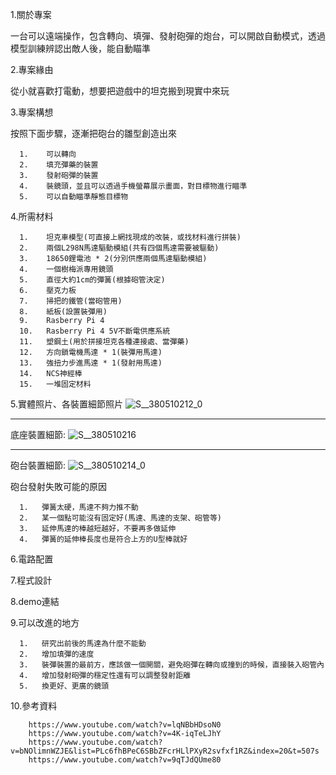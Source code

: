 1.關於專案

一台可以遠端操作，包含轉向、填彈、發射砲彈的炮台，可以開啟自動模式，透過模型訓練辨認出敵人後，能自動瞄準

2.專案緣由

從小就喜歡打電動，想要把遊戲中的坦克搬到現實中來玩

3.專案構想

按照下面步驟，逐漸把砲台的雛型創造出來

      1.	可以轉向
      2.	填充彈藥的裝置
      3.	發射砲彈的裝置
      4.	裝鏡頭，並且可以透過手機螢幕展示畫面，對目標物進行瞄準
      5.	可以自動瞄準靜態目標物

4.所需材料

      1.	坦克車模型(可直接上網找現成的改裝，或找材料進行拼裝)
      2.	兩個L298N馬達驅動模組(共有四個馬達需要被驅動)
      3.	18650鋰電池 * 2(分別供應兩個馬達驅動模組)
      4.	一個樹梅派專用鏡頭
      5.	直徑大約1cm的彈簧(根據砲管決定)
      6.	壓克力板
      7.	掃把的鐵管(當砲管用)
      8.	紙板(設置裝彈用)
      9.	Rasberry Pi 4
      10.	Rasberry Pi 4 5V不斷電供應系統
      11.	塑鋼土(用於拼接坦克各種連接處、當彈藥)
      12.	方向鎖電機馬達 * 1(裝彈用馬達)
      13.	強扭力步進馬達 * 1(發射用馬達)
      14.	NCS神經棒
      15.   一堆固定材料

5.實體照片、各裝置細節照片
![S__380510212_0](https://github.com/Dowgojashan/Remote_fort/assets/134786599/c72ebc66-f61f-485f-9bd5-f3e2001d51cf)
<hr>

底座裝置細節:
![S__380510216](https://github.com/Dowgojashan/Remote_fort/assets/134786599/c945144a-35d4-4f2a-ae9b-63456ed6ad11)
<hr>

砲台裝置細節:
![S__380510214_0](https://github.com/Dowgojashan/Remote_fort/assets/134786599/452d7753-8ae5-4d37-a235-10b3a1b143fa)

砲台發射失敗可能的原因

      1.   彈簧太硬，馬達不夠力推不動
      2.   某一個點可能沒有固定好(馬達、馬達的支架、砲管等)
      3.   延伸馬達的棒越短越好，不要再多做延伸
      4.   彈簧的延伸棒長度也是符合上方的U型棒就好

6.電路配置


7.程式設計

8.demo連結

9.可以改進的地方

      1.   研究出前後的馬達為什麼不能動
      2.   增加填彈的速度
      3.   裝彈裝置的最前方，應該做一個開關，避免砲彈在轉向或撞到的時候，直接裝入砲管內
      4.   增加發射砲彈的穩定性還有可以調整發射距離
      5.   換更好、更廣的鏡頭
10.參考資料

        https://www.youtube.com/watch?v=lqNBbHDsoN0
        https://www.youtube.com/watch?v=4K-iqTeLJhY
        https://www.youtube.com/watch?v=bNOlimnWZJE&list=PLc6fhBPeC6SBbZFcrHLlPXyR2svfxf1RZ&index=20&t=507s
        https://www.youtube.com/watch?v=9qTJdQUme80

